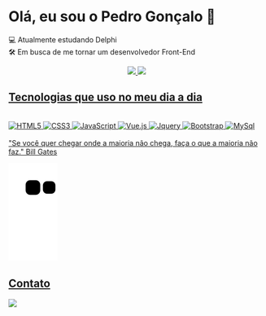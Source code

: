 # Olá, eu sou o Pedro Gonçalo 👋

💻 Atualmente estudando Delphi</br>
🛠️ Em busca de me tornar um desenvolvedor Front-End

<div align="center">
  <a href="https://github.com/Pedro-Gonsalo">
  <img height="180em" src="https://github-readme-stats.vercel.app/api?username=Pedro-Gonsalo&show_icons=true&theme=tokyonight&include_all_commits=true&count_private=true"/>
  <img height="180em" src="https://github-readme-stats.vercel.app/api/top-langs/?username=Pedro-Gonsalo&layout=compact&langs_count=7&theme=tokyonight"/>
</div>

## Tecnologias que uso no meu dia a dia
<div style="display:inline_block"><br/>
  <img height="150em" alt="HTML5" src="https://cdn.jsdelivr.net/gh/devicons/devicon/icons/html5/html5-original.svg" />
  <img alt="CSS3" src="https://cdn.jsdelivr.net/gh/devicons/devicon/icons/css3/css3-original-wordmark.svg" />
  <img alt="JavaScript" src="https://cdn.jsdelivr.net/gh/devicons/devicon/icons/javascript/javascript-original.svg" />
  <img alt="Vue.js" src="https://cdn.jsdelivr.net/gh/devicons/devicon/icons/vuejs/vuejs-original-wordmark.svg" />
  <img alt="Jquery" src="https://cdn.jsdelivr.net/gh/devicons/devicon/icons/jquery/jquery-original-wordmark.svg" />      
  <img alt="Bootstrap" src="https://cdn.jsdelivr.net/gh/devicons/devicon/icons/bootstrap/bootstrap-original-wordmark.svg" />
  <img alt="MySql" src="https://cdn.jsdelivr.net/gh/devicons/devicon/icons/mysql/mysql-original-wordmark.svg" />
</div><br/>
"Se você quer chegar onde a maioria não chega, faça o que a maioria não faz." Bill Gates

![Snake animation](https://github.com/Pedro-Gonsalo/Pedro-Gonsalo/blob/output/github-contribution-grid-snake.svg)

## Contato
<div>
  <a href="https://www.linkedin.com/in/pedro-henrique-gonçalo-de-oliveira-315a3b235/"><img src="https://img.shields.io/badge/LinkedIn-0077B5?style=for-the-badge&logo=linkedin&logoColor=white" target="_blank"></a> 
</div>
